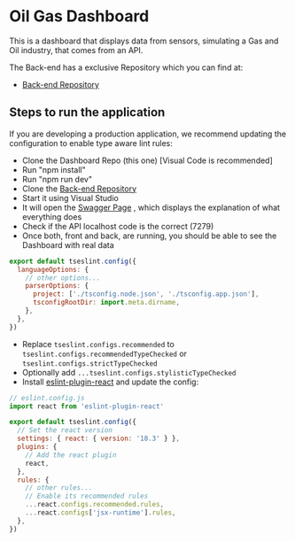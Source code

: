 # Oil Gas Dashboard

This is a dashboard that displays data from sensors, simulating a Gas and Oil industry, that comes from an API.

The Back-end has a exclusive Repository which you can find at:

- [Back-end Repository](https://github.com/gvalluis-dev/oil-gas-api) 

## Steps to run the application

If you are developing a production application, we recommend updating the configuration to enable type aware lint rules:

- Clone the Dashboard Repo (this one) [Visual Code is recommended]
- Run "npm install"
- Run "npm run dev"
- Clone the [Back-end Repository](https://github.com/gvalluis-dev/oil-gas-api) 
- Start it using Visual Studio
- It will open the [Swagger Page](https://localhost:7279/swagger/index.html) , which displays the explanation of what everything does 
- Check if the API localhost code is the correct (7279)
- Once both, front and back, are running, you should be able to see the Dashboard with real data

```js
export default tseslint.config({
  languageOptions: {
    // other options...
    parserOptions: {
      project: ['./tsconfig.node.json', './tsconfig.app.json'],
      tsconfigRootDir: import.meta.dirname,
    },
  },
})
```

- Replace `tseslint.configs.recommended` to `tseslint.configs.recommendedTypeChecked` or `tseslint.configs.strictTypeChecked`
- Optionally add `...tseslint.configs.stylisticTypeChecked`
- Install [eslint-plugin-react](https://github.com/jsx-eslint/eslint-plugin-react) and update the config:

```js
// eslint.config.js
import react from 'eslint-plugin-react'

export default tseslint.config({
  // Set the react version
  settings: { react: { version: '18.3' } },
  plugins: {
    // Add the react plugin
    react,
  },
  rules: {
    // other rules...
    // Enable its recommended rules
    ...react.configs.recommended.rules,
    ...react.configs['jsx-runtime'].rules,
  },
})
```
